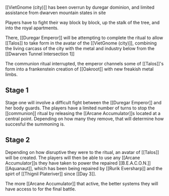 [[VietGnome (city)]] has been overrun by duregar dominion, and limited assistance from dwarven mountain states in site

Players have to fight their way block by block, up the stalk of the tree, and into the royal apartments.

There, [[Duregar Emperor]] will be attempting to complete the ritual to allow [[Talos]] to take form in the avatar of the [[VietGnome (city)]], combining the living carcass of the city with the metal and industry below from the [[Dwarven Tunnel Intersection 1]]

The communion ritual interrupted, the emperor channels some of [[Talos]]'s form into a frankenstein creation of [[Oakroot]] with new freakish metal limbs.

## Stage 1
Stage one will involve a difficult fight between the [[Duregar Emperor]] and her body guards. The players have a limited number of turns to stop the [[communion]] ritual by releasing the [[Arcane Accumulator]]s located at a central point. Depending on how many they remove, that will determine how succesful the summoning is.

## Stage 2
Depending on how disruptive they were to the ritual, an avatar of [[Talos]] will be created. The players will then be able to use any [[Arcane Accumulator]]s they have taken to power the repaired [[B.E.A.C.O.N.]] [[Aquanaut]], which has been being repaired by [[Rurik Eversharp]] and the spirt of [[Thignil Plateriver]] since [[Day 3]].

The more [[Arcane Accumulator]] that active, the better systems they will have access to for the final battle.